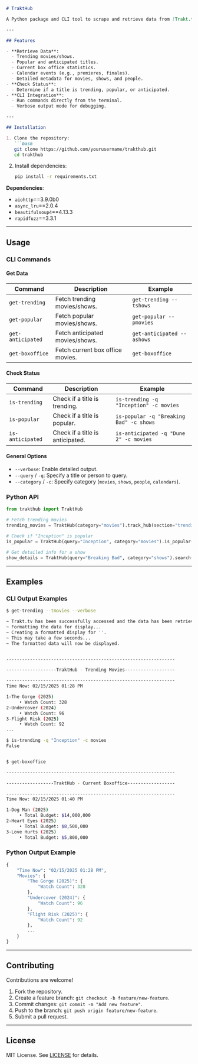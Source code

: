 ```markdown
# TraktHub

A Python package and CLI tool to scrape and retrieve data from [Trakt.tv](https://trakt.tv/). TraktHub allows you to fetch trending, popular, and anticipated movies/shows, check box office stats, and query detailed information about titles or people.

---

## Features

- **Retrieve Data**:
  - Trending movies/shows.
  - Popular and anticipated titles.
  - Current box office statistics.
  - Calendar events (e.g., premieres, finales).
  - Detailed metadata for movies, shows, and people.
- **Check Status**:
  - Determine if a title is trending, popular, or anticipated.
- **CLI Integration**:
  - Run commands directly from the terminal.
  - Verbose output mode for debugging.

---

## Installation

1. Clone the repository:
   ```bash
   git clone https://github.com/yourusername/trakthub.git
   cd trakthub
   ```
2. Install dependencies:
   ```bash
   pip install -r requirements.txt
   ```
   
**Dependencies**:  
- `aiohttp`==3.9.0b0
- `async_lru`==2.0.4
- `beautifulsoup4`==4.13.3
- `rapidfuzz`==3.3.1

---

## Usage

### CLI Commands

#### Get Data
| Command                | Description                              | Example                              |
|------------------------|------------------------------------------|--------------------------------------|
| `get-trending`         | Fetch trending movies/shows.             | `get-trending --tshows`              |
| `get-popular`          | Fetch popular movies/shows.              | `get-popular --pmovies`              |
| `get-anticipated`      | Fetch anticipated movies/shows.          | `get-anticipated --ashows`           |
| `get-boxoffice`        | Fetch current box office movies.         | `get-boxoffice`                      |

#### Check Status
| Command                | Description                              | Example                              |
|------------------------|------------------------------------------|--------------------------------------|
| `is-trending`          | Check if a title is trending.            | `is-trending -q "Inception" -c movies` |
| `is-popular`           | Check if a title is popular.             | `is-popular -q "Breaking Bad" -c shows` |
| `is-anticipated`       | Check if a title is anticipated.         | `is-anticipated -q "Dune 2" -c movies` |

#### General Options
- `--verbose`: Enable detailed output.
- `--query` / `-q`: Specify a title or person to query.
- `--category` / `-c`: Specify category (`movies`, `shows`, `people`, `calendars`).

### Python API

```python
from trakthub import TraktHub

# Fetch trending movies
trending_movies = TraktHub(category="movies").track_hub(section="trending")

# Check if "Inception" is popular
is_popular = TraktHub(query="Inception", category="movies").is_popular()

# Get detailed info for a show
show_details = TraktHub(query="Breaking Bad", category="shows").search()
```

---

## Examples

### CLI Output Examples
```bash
$ get-trending --tmovies --verbose

~ Trakt.tv has been successfully accessed and the data has been retrieved.
~ Formatting the data for display...
~ Creating a formatted display for ''.
~ This may take a few seconds...
~ The formatted data will now be displayed.


----------------------------------------------------------------

-------------------TraktHub - Trending Movies-------------------

----------------------------------------------------------------
Time Now: 02/15/2025 01:28 PM

1-The Gorge (2025)
     • Watch Count: 328
2-Undercover (2024)
     • Watch Count: 96
3-Flight Risk (2025)
     • Watch Count: 92
...
```

```bash
$ is-trending -q "Inception" -c movies
False
```

```bash

$ get-boxoffice

----------------------------------------------------------------

------------------TraktHub - Current Boxoffice------------------

----------------------------------------------------------------
Time Now: 02/15/2025 01:40 PM

1-Dog Man (2025)
     • Total Budget: $14,000,000
2-Heart Eyes (2025)
     • Total Budget: $8,500,000
3-Love Hurts (2025)
     • Total Budget: $5,800,000

```


### Python Output Example
```python
{
    "Time Now": "02/15/2025 01:28 PM",
    "Movies": {
        "The Gorge (2025)": {
            "Watch Count": 328
        },
        "Undercover (2024)": {
            "Watch Count": 96
        },
        "Flight Risk (2025)": {
            "Watch Count": 92
        },
        ...
    }
}
```





---

## Contributing

Contributions are welcome!  
1. Fork the repository.  
2. Create a feature branch: `git checkout -b feature/new-feature`.  
3. Commit changes: `git commit -m "Add new feature"`.  
4. Push to the branch: `git push origin feature/new-feature`.  
5. Submit a pull request.

---

## License

MIT License. See [LICENSE](LICENSE) for details.
```